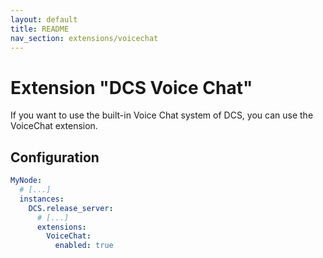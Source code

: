 ```yaml
---
layout: default
title: README
nav_section: extensions/voicechat
---
```


# Extension "DCS Voice Chat"
If you want to use the built-in Voice Chat system of DCS, you can use the VoiceChat extension.

## Configuration
```yaml
MyNode:
  # [...]
  instances:
    DCS.release_server:
      # [...]
      extensions:
        VoiceChat:
          enabled: true
```
